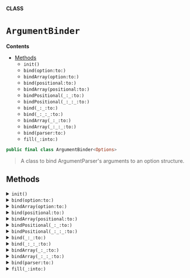 **CLASS**

# `ArgumentBinder`

**Contents**

- [Methods](#methods)
  - `init()`
  - `bind(option:to:)`
  - `bindArray(option:to:)`
  - `bind(positional:to:)`
  - `bindArray(positional:to:)`
  - `bindPositional(_:_:to:)`
  - `bindPositional(_:_:_:to:)`
  - `bind(_:_:to:)`
  - `bind(_:_:_:to:)`
  - `bindArray(_:_:to:)`
  - `bindArray(_:_:_:to:)`
  - `bind(parser:to:)`
  - `fill(_:into:)`

```swift
public final class ArgumentBinder<Options>
```

> A class to bind ArgumentParser's arguments to an option structure.

## Methods
<details><summary markdown="span"><code>init()</code></summary>

```swift
public init()
```

> Create a binder.

</details>

<details><summary markdown="span"><code>bind(option:to:)</code></summary>

```swift
public func bind<T>(
        option: OptionArgument<T>,
        to body: @escaping (inout Options, T) -> Void
    )
```

> Bind an option argument.

</details>

<details><summary markdown="span"><code>bindArray(option:to:)</code></summary>

```swift
public func bindArray<T>(
        option: OptionArgument<[T]>,
        to body: @escaping (inout Options, [T]) -> Void
    )
```

> Bind an array option argument.

</details>

<details><summary markdown="span"><code>bind(positional:to:)</code></summary>

```swift
public func bind<T>(
        positional: PositionalArgument<T>,
        to body: @escaping (inout Options, T) -> Void
    )
```

> Bind a positional argument.

</details>

<details><summary markdown="span"><code>bindArray(positional:to:)</code></summary>

```swift
public func bindArray<T>(
        positional: PositionalArgument<[T]>,
        to body: @escaping (inout Options, [T]) -> Void
    )
```

> Bind an array positional argument.

</details>

<details><summary markdown="span"><code>bindPositional(_:_:to:)</code></summary>

```swift
public func bindPositional<T, U>(
        _ first: PositionalArgument<T>,
        _ second: PositionalArgument<U>,
        to body: @escaping (inout Options, T, U) -> Void
    )
```

> Bind two positional arguments.

</details>

<details><summary markdown="span"><code>bindPositional(_:_:_:to:)</code></summary>

```swift
public func bindPositional<T, U, V>(
        _ first: PositionalArgument<T>,
        _ second: PositionalArgument<U>,
        _ third: PositionalArgument<V>,
        to body: @escaping (inout Options, T, U, V) -> Void
    )
```

> Bind three positional arguments.

</details>

<details><summary markdown="span"><code>bind(_:_:to:)</code></summary>

```swift
public func bind<T, U>(
        _ first: OptionArgument<T>,
        _ second: OptionArgument<U>,
        to body: @escaping (inout Options, T?, U?) -> Void
    )
```

> Bind two options.

</details>

<details><summary markdown="span"><code>bind(_:_:_:to:)</code></summary>

```swift
public func bind<T, U, V>(
        _ first: OptionArgument<T>,
        _ second: OptionArgument<U>,
        _ third: OptionArgument<V>,
        to body: @escaping (inout Options, T?, U?, V?) -> Void
    )
```

> Bind three options.

</details>

<details><summary markdown="span"><code>bindArray(_:_:to:)</code></summary>

```swift
public func bindArray<T, U>(
        _ first: OptionArgument<[T]>,
        _ second: OptionArgument<[U]>,
        to body: @escaping (inout Options, [T], [U]) -> Void
    )
```

> Bind two array options.

</details>

<details><summary markdown="span"><code>bindArray(_:_:_:to:)</code></summary>

```swift
public func bindArray<T, U, V>(
        _ first: OptionArgument<[T]>,
        _ second: OptionArgument<[U]>,
        _ third: OptionArgument<[V]>,
        to body: @escaping (inout Options, [T], [U], [V]) -> Void
     )
```

> Add three array option and call the final closure with their values.

</details>

<details><summary markdown="span"><code>bind(parser:to:)</code></summary>

```swift
public func bind(
        parser: ArgumentParser,
        to body: @escaping (inout Options, String) -> Void
    )
```

> Bind a subparser.

</details>

<details><summary markdown="span"><code>fill(_:into:)</code></summary>

```swift
public func fill(_ result: ArgumentParser.Result, into options: inout Options)
```

> Fill the result into the options structure.

</details>